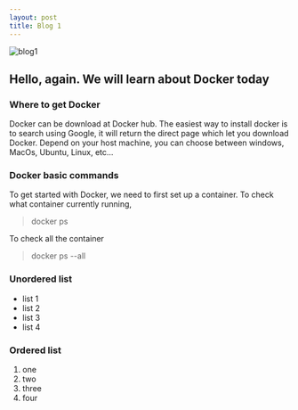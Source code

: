 ```yaml
---
layout: post
title: Blog 1
---
```

![blog1](/emerald/img/great-day.jpeg "blog1")

## Hello, again. We will learn about Docker today

### Where to get Docker

Docker can be download at Docker hub. The easiest way to install docker is to search using Google, it will return the direct page which let you download Docker. Depend on your host machine, you can choose between windows, MacOs, Ubuntu, Linux, etc...

### Docker basic commands

To get started with Docker, we need to first set up a container. To check what container currently running, 
 > docker ps 

 To check all the container 
 > docker ps --all


### Unordered list
- list 1
- list 2
- list 3
- list 4

### Ordered list
1. one
2. two
3. three
4. four

